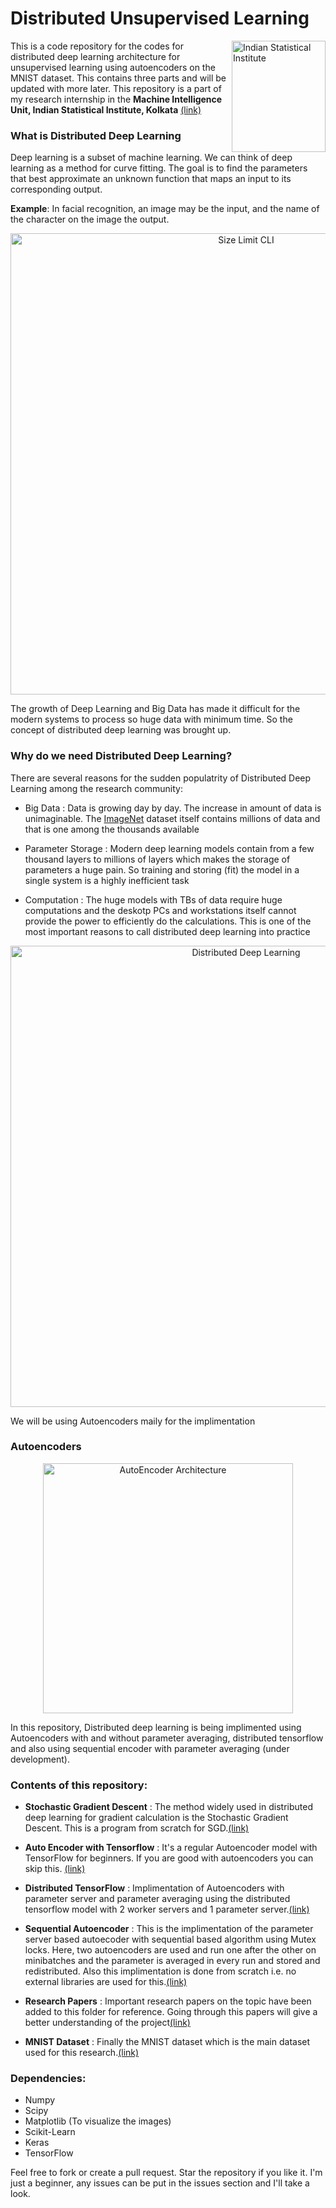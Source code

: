 # Distributed Unsupervised Learning

<img src="https://github.com/immanuelsavio/Distributed-Unsupervised-Learning/blob/master/images/isiLogo.png" align="right"
     title="Indian Statistical Institute" width="150" height="178">
     
This is a code repository for the codes for distributed deep learning architecture for unsupervised learning using autoencoders on the MNIST dataset. This contains three parts and will be updated with more later. This repository is a part of my research internship in the **Machine Intelligence Unit, Indian Statistical Institute, Kolkata** [(link)](https://miu.isical.ac.in/content/machine-intelligence-unit)

### What is Distributed Deep Learning

Deep learning is a subset of machine learning. We can think of deep learning as a method for curve fitting. The goal is to find the parameters that best approximate an unknown function that maps an input to its corresponding output. <br />

**Example**: In facial recognition, an image may be the input, and the name of the character on the image the output. <br />

<p align="center">
  <img src="./images/cover.png" alt="Size Limit CLI" width="738">
</p>

The growth of Deep Learning and Big Data has made it difficult for the modern systems to process so huge data with minimum time. So the concept of distributed deep learning was brought up. 

### Why do we need Distributed Deep Learning?

There are several reasons for the sudden populatrity of Distributed Deep Learning among the research community:<br />
* Big Data : Data is growing day by day. The increase in amount of data is unimaginable. The [ImageNet](http://www.image-net.org/) dataset itself contains millions of data and that is one among the thousands available <br />

* Parameter Storage : Modern deep learning models contain from a few thousand layers to millions of layers which makes the storage of parameters a huge pain. So training and storing (fit) the model in a single system is a highly inefficient task<br />

* Computation : The huge models with TBs of data require huge computations and the deskotp PCs and workstations itself cannot provide the power to efficiently do the calculations. This is one of the most important reasons to call distributed deep learning into practice <br />

<p align="center">
  <img src="./images/image5.svg" alt="Distributed Deep Learning" width="738">
</p>

We will be using Autoencoders maily for the implimentation

### Autoencoders

<p align="center">
  <img src="./images/autoencoders.png" alt="AutoEncoder Architecture" width="400">
</p>

In this repository, Distributed deep learning is being implimented using Autoencoders with and without parameter averaging, distributed tensorflow and also using sequential encoder with parameter averaging (under development). 
### Contents of this repository:

* **Stochastic Gradient Descent** : The method widely used in distributed deep learning for gradient calculation is the Stochastic Gradient Descent. This is a program from scratch for SGD.[(link)](https://github.com/immanuelsavio/Distributed-Unsupervised-Learning/tree/master/Stochastic_Gradient_Descent)

* **Auto Encoder with Tensorflow** : It's a regular Autoencoder model with TensorFlow for beginners. If you are good with autoencoders you can skip this. [(link)](https://github.com/immanuelsavio/Distributed-Unsupervised-Learning/tree/master/Distributed_TensorFlow_MNIST)<br />

* **Distributed TensorFlow** : Implimentation of Autoencoders with parameter server and parameter averaging using the distributed tensorflow model with 2 worker servers and 1 parameter server.[(link)](https://github.com/immanuelsavio/Distributed-Unsupervised-Learning/tree/master/Distributed_TensorFlow_MNIST)

* **Sequential Autoencoder** : This is the implimentation of the parameter server based autoecoder with sequential based algorithm using Mutex locks. Here, two autoencoders are used and run one after the other on minibatches and the parameter is averaged in every run and stored and redistributed. Also this implimentation is done from scratch i.e. no external libraries are used for this.[(link)](https://github.com/immanuelsavio/Distributed-Unsupervised-Learning/tree/master/Sequential_AutoEncoder)

* **Research Papers** : Important research papers on the topic have been added to this folder for reference. Going through this papers will give a better understanding of the project[(link)](https://github.com/immanuelsavio/Distributed-Unsupervised-Learning/tree/master/Research_Papers)

* **MNIST Dataset** : Finally the MNIST dataset which is the main dataset used for this research.[(link)](https://github.com/immanuelsavio/Distributed-Unsupervised-Learning/tree/master/MNIST_data) 

### Dependencies:
* Numpy
* Scipy
* Matplotlib (To visualize the images)
* Scikit-Learn
* Keras 
* TensorFlow

Feel free to fork or create a pull request. Star the repository if you like it. I'm just a beginner, any issues can be put in the issues section and I'll take a look.

